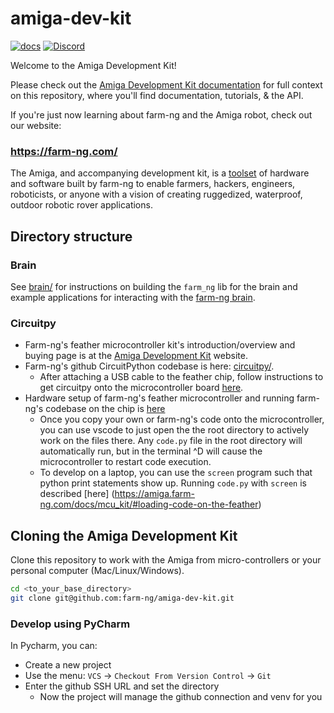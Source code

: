 # amiga-dev-kit

[![docs](https://github.com/farm-ng/amiga-dev-kit/actions/workflows/pages/pages-build-deployment/badge.svg)](https://github.com/farm-ng/amiga-dev-kit/actions/workflows/pages/pages-build-deployment)
[![Discord](https://badgen.net/badge/icon/discord?icon=discord&label)](https://discord.gg/YTCyGsEtBU)

Welcome to the Amiga Development Kit!

Please check out the [Amiga Development Kit documentation](https://farm-ng.github.io/amiga-dev-kit/) for full context on this repository, where you'll find documentation, tutorials, & the API.

If you're just now learning about farm-ng and the Amiga robot, check out our website:

### https://farm-ng.com/

The Amiga, and accompanying development kit, is a [toolset](https://farm-ng.com/collections/amiga-attachments) of hardware and software built by farm-ng to enable farmers, hackers, engineers, roboticists, or anyone with a vision of creating ruggedized, waterproof, outdoor robotic rover applications.

## Directory structure

### Brain

See [brain/](/brain/) for instructions on building the `farm_ng` lib for the brain and example applications for interacting with the [farm-ng brain](https://farm-ng.github.io/amiga-dev-kit/docs/brain/).

### Circuitpy

   * Farm-ng's feather microcontroller kit's introduction/overview and buying page is at the [Amiga Development Kit](https://farm-ng.github.io/amiga-dev-kit) website.
   * Farm-ng's github CircuitPython codebase is here: [circuitpy/](/circuitpy/).
      * After attaching a USB cable to the feather chip, follow instructions to get circuitpy onto the microcontroller board  [here](https://amiga.farm-ng.com/docs/dashboard/dashboard-fw#wired-amiga-application-updates).
   * Hardware setup of farm-ng's feather microcontroller and running farm-ng's codebase on the chip is [here](https://amiga.farm-ng.com/docs/mcu_kit/)
      * Once you copy your own or farm-ng's code onto the microcontroller, you can use vscode to just open the the root directory to actively work on the files there. Any `code.py` file in the root directory will automatically run, but in the terminal ^D will cause the microcontroller to restart code execution.
      * To develop on a laptop, you can use the `screen` program such that python print statements show up. Running `code.py` with `screen` is described [here]
      (https://amiga.farm-ng.com/docs/mcu_kit/#loading-code-on-the-feather)

## Cloning the Amiga Development Kit

Clone this repository to work with the Amiga from micro-controllers or your personal computer (Mac/Linux/Windows).

```bash
cd <to_your_base_directory>
git clone git@github.com:farm-ng/amiga-dev-kit.git
```

### Develop using PyCharm

In Pycharm, you can:
* Create a new project
* Use the menu: `VCS` -> `Checkout From Version Control` -> `Git`
* Enter the github SSH URL and set the directory
  * Now the project will manage the github connection and venv for you

